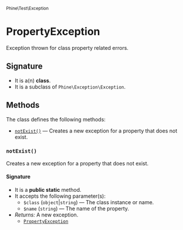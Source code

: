 <small>Phine\Test\Exception</small>

PropertyException
=================

Exception thrown for class property related errors.

Signature
---------

- It is a(n) **class**.
- It is a subclass of `Phine\Exception\Exception`.

Methods
-------

The class defines the following methods:

- [`notExist()`](#notExist) &mdash; Creates a new exception for a property that does not exist.

### `notExist()` <a name="notExist"></a>

Creates a new exception for a property that does not exist.

#### Signature

- It is a **public static** method.
- It accepts the following parameter(s):
    - `$class` (`object`|`string`) &mdash; The class instance or name.
    - `$name` (`string`) &mdash; The name of the property.
- _Returns:_ A new exception.
    - [`PropertyException`](../../../Phine/Test/Exception/PropertyException.md)

